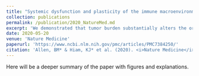 ```yaml
---
title: "Systemic dysfunction and plasticity of the immune macroenvironment in cancer models"
collection: publications
permalink: /publication/2020_NatureMed.md
excerpt: 'We demonstrated that tumor burden substantially alters the organization and function of the peripheral immune landscape beyond the tumor microenvironment.'
date: 2020-05-20
venue: 'Nature Medicine'
paperurl: 'https://www.ncbi.nlm.nih.gov/pmc/articles/PMC7384250/'
citation: 'Allen, BM* & Hiam, KJ* et al. (2020). <i>Nature Medicine</i>. * Co-First Authors.'
---
```


Here will be a deeper summary of the paper with figures and explanations.

